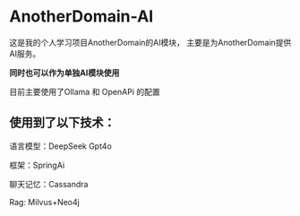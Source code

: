# AnotherDomain-AI

这是我的个人学习项目AnotherDomain的AI模块，
主要是为AnotherDomain提供AI服务。

**同时也可以作为单独AI模块使用**

目前主要使用了Ollama 和 OpenAPi 的配置

## 使用到了以下技术：

语言模型：DeepSeek Gpt4o

框架：SpringAi

聊天记忆：Cassandra

Rag: Milvus+Neo4j




